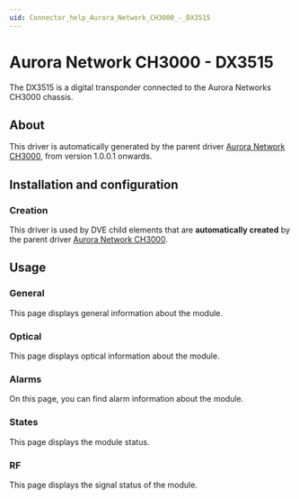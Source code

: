 ```yaml
---
uid: Connector_help_Aurora_Network_CH3000_-_DX3515
---
```


# Aurora Network CH3000 - DX3515

The DX3515 is a digital transponder connected to the Aurora Networks CH3000 chassis.

## About

This driver is automatically generated by the parent driver [Aurora Network CH3000](xref:Connector_help_Aurora_Network_CH3000), from version 1.0.0.1 onwards.

## Installation and configuration

### Creation

This driver is used by DVE child elements that are **automatically created** by the parent driver [Aurora Network CH3000](xref:Connector_help_Aurora_Network_CH3000).

## Usage

### General

This page displays general information about the module.

### Optical

This page displays optical information about the module.

### Alarms

On this page, you can find alarm information about the module.

### States

This page displays the module status.

### RF

This page displays the signal status of the module.
